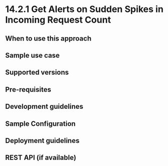 # 14.2.1 Get Alerts on Sudden Spikes in Incoming Request Count


## When to use this approach


## Sample use case


## Supported versions


## Pre-requisites


## Development guidelines

## Sample Configuration


## Deployment guidelines


## REST API (if available)

